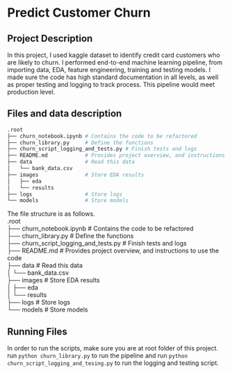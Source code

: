 # Predict Customer Churn

## Project Description
In this project, I used kaggle dataset to identify credit card customers who are likely to churn.
I performed end-to-end machine learning pipeline, from importing data, EDA, feature engineering,
training and testing models. I made sure the code has high standard documentation in all levels,
as well as proper testing and logging to track process. This pipeline would meet production level.

## Files and data description
```bash
.root  
├── churn_notebook.ipynb # Contains the code to be refactored  
├── churn_library.py     # Define the functions  
├── churn_script_logging_and_tests.py # Finish tests and logs  
├── README.md            # Provides project overview, and instructions to use the code  
├── data                 # Read this data  
│   └── bank_data.csv  
├── images               # Store EDA results  
│   ├── eda  
│   └── results  
├── logs                 # Store logs  
└── models               # Store models  
```
The file structure is as follows.  
.root  
├── churn_notebook.ipynb # Contains the code to be refactored  
├── churn_library.py     # Define the functions  
├── churn_script_logging_and_tests.py # Finish tests and logs  
├── README.md            # Provides project overview, and instructions to use the code  
├── data                 # Read this data  
│   └── bank_data.csv  
├── images               # Store EDA results  
│   ├── eda  
│   └── results  
├── logs                 # Store logs  
└── models               # Store models  

## Running Files
In order to run the scripts, make sure you are at root folder of this project.
run `python churn_library.py` to run the pipeline and run `python churn_script_logging_and_tesing.py`
to run the logging and testing script.



